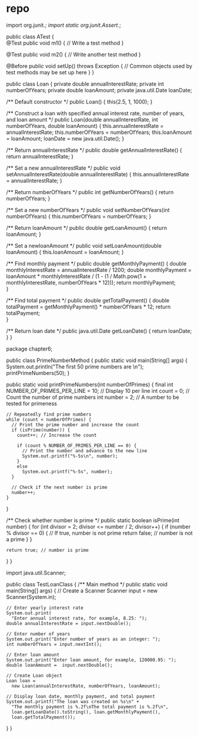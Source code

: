 # repo
import org.junit.*;
import static org.junit.Assert.*;

public class ATest {    
  @Test
  public void m1() {
    // Write a test method 
  } 

  @Test
  public void m2() {
    // Write another test method
  }     

  @Before
  public void setUp() throws Exception {
    // Common objects used by test methods may be set up here
  }
}

public class Loan {
  private double annualInterestRate;
  private int numberOfYears;
  private double loanAmount;
  private java.util.Date loanDate;

  /** Default constructor */
  public Loan() {
    this(2.5, 1, 1000);
  }

  /** Construct a loan with specified annual interest rate,
      number of years, and loan amount
    */
  public Loan(double annualInterestRate, int numberOfYears,
      double loanAmount) {
    this.annualInterestRate = annualInterestRate;
    this.numberOfYears = numberOfYears;
    this.loanAmount = loanAmount;
    loanDate = new java.util.Date();
  }

  /** Return annualInterestRate */
  public double getAnnualInterestRate() {
    return annualInterestRate;
  }

  /** Set a new annualInterestRate */
  public void setAnnualInterestRate(double annualInterestRate) {
    this.annualInterestRate = annualInterestRate;
  }

  /** Return numberOfYears */
  public int getNumberOfYears() {
    return numberOfYears;
  }

  /** Set a new numberOfYears */
  public void setNumberOfYears(int numberOfYears) {
    this.numberOfYears = numberOfYears;
  }

  /** Return loanAmount */
  public double getLoanAmount() {
    return loanAmount;
  }

  /** Set a newloanAmount */
  public void setLoanAmount(double loanAmount) {
    this.loanAmount = loanAmount;
  }

  /** Find monthly payment */
  public double getMonthlyPayment() {
    double monthlyInterestRate = annualInterestRate / 1200;
    double monthlyPayment = loanAmount * monthlyInterestRate / (1 -
      (1 / Math.pow(1 + monthlyInterestRate, numberOfYears * 12)));
    return monthlyPayment;    
  }

  /** Find total payment */
  public double getTotalPayment() {
    double totalPayment = getMonthlyPayment() * numberOfYears * 12;
    return totalPayment;    
  }

  /** Return loan date */
  public java.util.Date getLoanDate() {
    return loanDate;
  }
}

package chapter6;

public class PrimeNumberMethod {
  public static void main(String[] args) {
    System.out.println("The first 50 prime numbers are \n");
    printPrimeNumbers(50);
  }

  public static void printPrimeNumbers(int numberOfPrimes) {
    final int NUMBER_OF_PRIMES_PER_LINE = 10; // Display 10 per line
    int count = 0; // Count the number of prime numbers
    int number = 2; // A number to be tested for primeness

    // Repeatedly find prime numbers
    while (count < numberOfPrimes) {
      // Print the prime number and increase the count
      if (isPrime(number)) {
        count++; // Increase the count

        if (count % NUMBER_OF_PRIMES_PER_LINE == 0) {
          // Print the number and advance to the new line
          System.out.printf("%-5s\n", number);
        }
        else
          System.out.printf("%-5s", number);
      }

      // Check if the next number is prime
      number++;
    }
  }

  /** Check whether number is prime */
  public static boolean isPrime(int number) {
    for (int divisor = 2; divisor <= number / 2; divisor++) {
      if (number % divisor == 0) { // If true, number is not prime
        return false; // number is not a prime
      }
    }

    return true; // number is prime
  }
}

import java.util.Scanner;

public class TestLoanClass {
  /** Main method */
  public static void main(String[] args) {
    // Create a Scanner
    Scanner input = new Scanner(System.in);

    // Enter yearly interest rate
    System.out.print(
      "Enter annual interest rate, for example, 8.25: ");
    double annualInterestRate = input.nextDouble();

    // Enter number of years
    System.out.print("Enter number of years as an integer: ");
    int numberOfYears = input.nextInt();

    // Enter loan amount
    System.out.print("Enter loan amount, for example, 120000.95: ");
    double loanAmount =  input.nextDouble();

    // Create Loan object
    Loan loan =
      new Loan(annualInterestRate, numberOfYears, loanAmount);

    // Display loan date, monthly payment, and total payment
    System.out.printf("The loan was created on %s\n" +
      "The monthly payment is %.2f\nThe total payment is %.2f\n",
      loan.getLoanDate().toString(), loan.getMonthlyPayment(), 
      loan.getTotalPayment());
  }
}
